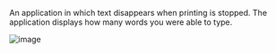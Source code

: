 An application in which text disappears when printing is stopped. The application displays how many words you were able to type.

![image](https://user-images.githubusercontent.com/71581584/139893637-7a85cc8e-df44-4e0c-933c-26aff92c1b31.png)
